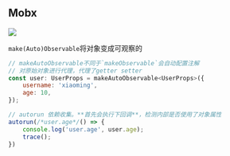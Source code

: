 ## Mobx

![](https://cn.mobx.js.org/flow.png)


`make(Auto)Observable`将对象变成可观察的 

```js
// makeAutoObservable不同于`makeObservable`会自动配置注解
// 对原始对象进行代理，代理了getter setter
const user: UserProps = makeAutoObservable<UserProps>({
    username: 'xiaoming',
    age: 10,
});

// autorun 依赖收集。**首先会执行下回调**，检测内部是否使用了对象属性
autorun(/*user.age*/() => {
    console.log('user.age', user.age);
    trace();
})
```

